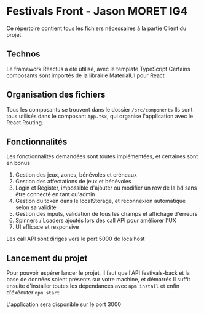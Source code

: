 # Festivals Front - Jason MORET IG4

Ce répertoire contient tous les fichiers nécessaires à la partie Client du projet

## Technos

Le framework ReactJs a été utilisé, avec le template TypeScript
Certains composants sont importés de la librairie MaterialUI pour React

## Organisation des fichiers

Tous les composants se trouvent dans le dossier `/src/components`
Ils sont tous utilisés dans le composant `App.tsx`, qui organise l'application avec le React Routing.

## Fonctionnalités

Les fonctionnalités demandées sont toutes implémentées, et certaines sont en bonus

1. Gestion des jeux, zones, bénévoles et créneaux
2. Gestion des affectations de jeux et bénévoles
3. Login et Register, impossible d'ajouter ou modifier un row de la bd sans être connecté en tant qu'admin
4. Gestion du token dans le localStorage, et reconnexion automatique selon sa validité
5. Gestion des inputs, validation de tous les champs et affichage d'erreurs
6. Spinners / Loaders ajoutés lors des call API pour améliorer l'UX
7. UI efficace et responsive

Les call API sont dirigés vers le port 5000 de localhost

## Lancement du projet

Pour pouvoir espérer lancer le projet, il faut que l'API festivals-back et la base de données soient présents sur votre machine, et démarrés
Il suffit ensuite d'installer toutes les dépendances avec `npm install` et enfin d'éxécuter `npm start`

L'application sera disponible sur le port 3000
